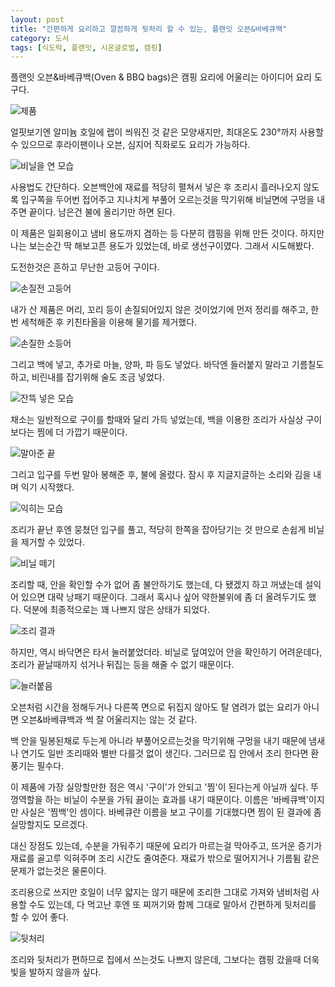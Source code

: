 ```yaml
---
layout: post
title: "간편하게 요리하고 깔끔하게 뒷처리 할 수 있는, 플랜잇 오븐&바베큐백"
category: 도서
tags: [식도락, 플랜잇, 시온글로벌, 캠핑]
---
```


플랜잇 오븐&바베큐백(Oven & BBQ bags)은 캠핑 요리에 어울리는 아이디어 요리 도구다.

![제품](https://lh3.googleusercontent.com/AW4PXJv7BHmcFBBmfDBdTMKYief9VdO9szuT1HtTWmmLPTAUr2iIAt_i4Wmnk403Py1Fb-hOcQ=s640)

얼핏보기엔 알미늄 호일에 랩이 씌워진 것 같은 모양새지만,
최대온도 230°까지 사용할 수 있으므로
후라이팬이나 오븐, 심지어 직화로도 요리가 가능하다.

![비닐을 연 모습](https://lh3.googleusercontent.com/xZflC_vy_m5UFKypHKEICA3up17pO5O8J12dbS_0cq8U81VYr5G1kXcFuQAaY_I_pLu87nD04Q=s640)

사용법도 간단하다.
오븐백안에 재료를 적당히 펼쳐서 넣은 후
조리시 흘러나오지 않도록 입구쪽을 두어번 접어주고
지나치게 부풀어 오르는것을 막기위해 비닐면에 구멍을 내주면 끝이다.
남은건 불에 올리기만 하면 된다.

이 제품은 일회용이고 냄비 용도까지 겸하는 등 다분히 캠핑을 위해 만든 것이다.
하지만 나는 보는순간 딱 해보고픈 용도가 있었는데,
바로 생선구이였다.
그래서 시도해봤다.

도전한것은 흔하고 무난한 고등어 구이다.

![손질전 고등어](https://lh3.googleusercontent.com/-BXEz9HQUI-2zByiqtkdaW-3DSzMWJq82e1PdGZ-3JbIzHz5PIVfTojI_drFx0f3C_H_hblfqg=s640)

내가 산 제품은 머리, 꼬리 등이 손질되어있지 않은 것이었기에 먼저 정리를 해주고,
한번 세척해준 후 키친타올을 이용해 물기를 제거했다.

![손질한 소등어](https://lh3.googleusercontent.com/40Wokt0BxGZPRrNwOXyxFS7irePOLdHzQVmVL5ImNcSWp04MIia2Wj0gvNEEFmmHliGt1q214w=s640)

그리고 백에 넣고,
추가로 마늘, 양파, 파 등도 넣었다.
바닥엔 들러붙지 말라고 기름칠도 하고, 비린내를 잡기위해 술도 조금 넣었다.

![잔뜩 넣은 모습](https://lh3.googleusercontent.com/P2Yyq4qoHau4yNC6hHqoJnSDHrRb5xF39VB4jRhRxzqJnEkazYOqGmPkKRXLzLnbXkQ3dGK6mg=s640)

채소는 일반적으로 구이를 할때와 달리 가득 넣었는데,
백을 이용한 조리가 사실상 구이보다는 찜에 더 가깝기 때문이다.

![말아준 끝](https://lh3.googleusercontent.com/B9npJiUMs5UIf4STvY6sdu0fKCKBtknE0ShswooniMn-aRuJST_6rWLzXFUwrpRtw1J1_2b3Bw=s640)

그리고 입구를 두번 말아 봉해준 후, 불에 올렸다.
잠시 후 지글지글하는 소리와 김을 내며 익기 시작했다.

![익히는 모습](https://lh3.googleusercontent.com/z0wnWgwbPNUoX4zrRTNoxs57qYP7JTcPDRtC7-32I81CWTRlbU8AiZD1l_zcwY85Fj1gmeK1Ug=s640)

조리가 끝난 후엔 뭉쳤던 입구를 풀고,
적당히 한쪽을 잡아당기는 것 만으로 손쉽게 비닐을 제거할 수 있었다.

![비닐 떼기](https://lh3.googleusercontent.com/D9lM5x3_Gho0o4cYwb7qhLbLHpf6a6x_T--HWVOlcEy0TKP4wF6zMONPb3WbATuFZw8EfD2a-Q=s640)

조리할 때, 안을 확인할 수가 없어 좀 불안하기도 했는데,
다 됐겠지 하고 꺼냈는데 설익어 있으면 대략 낭패기 때문이다.
그래서 혹시나 싶어 약한불위에 좀 더 올려두기도 했다.
덕분에 최종적으로는 꽤 나쁘지 않은 상태가 되었다.

![조리 결과](https://lh3.googleusercontent.com/J49782qOldGINQHmUXwMrzbXYgZPtzoNyOzzwIiI6M4RfxcbfQN6LJm6NugbeTjwbDYenAxlLg=s640)

하지만, 역시 바닥면은 타서 눌러붙었더라.
비닐로 덮여있어 안을 확인하기 어려운데다,
조리가 끝날때까지 섞거나 뒤집는 등을 해줄 수 없기 때문이다.

![늘러붙음](https://lh3.googleusercontent.com/fPJt39ZiD_ggn_Evcw93EDj5EydapIlWlRsE60piKW62l5ZEdx6jtWD13YWQoyhBlW1pJeuPPw=s640)

오븐처럼 시간을 정해두거나 다른쪽 면으로 뒤집지 않아도 탈 염려가 없는 요리가 아니면
오븐&바베큐백과 썩 잘 어울리지는 않는 것 같다.

백 안을 밀봉된채로 두는게 아니라
부풀어오르는것을 막기위해 구멍을 내기 때문에
냄새나 연기도 일반 조리때와 별반 다를것 없이 생긴다.
그러므로 집 안에서 조리 한다면 환풍기는 필수다.

이 제품에 가장 실망할만한 점은 역시 '구이'가 안되고 '찜'이 된다는게 아닐까 싶다.
뚜껑역할을 하는 비닐이 수분을 가둬 끓이는 효과를 내기 때문이다.
이름은 '바베큐백'이지만 사실은 '찜백'인 셈이다.
바베큐란 이름을 보고 구이를 기대했다면 찜이 된 결과에 좀 실망할지도 모르겠다.

대신 장점도 있는데,
수분을 가둬주기 때문에 요리가 마르는걸 막아주고,
뜨거운 증기가 재료를 골고루 익혀주며 조리 시간도 줄여준다.
재료가 밖으로 떨어지거나 기름튐 같은 문제가 없는것은 물론이다.

조리용으로 쓰지만 호일이 너무 얇지는 않기 때문에
조리한 그대로 가져와 냄비처럼 사용할 수도 있는데,
다 먹고난 후엔 또 찌꺼기와 함께 그대로 말아서 간편하게 뒷처리를 할 수 있어 좋다.

![뒷처리](https://lh3.googleusercontent.com/b4NsjTGl7X-raLgDjWKVQs6qCk09nDBrHLTWOR2VrGDpB8UGBST88OT12kPFKqIsBLxw20ESdQ=s640)

조리와 뒷처리가 편하므로 집에서 쓰는것도 나쁘지 않은데,
그보다는 캠핑 갔을때 더욱 빛을 발하지 않을까 싶다.
